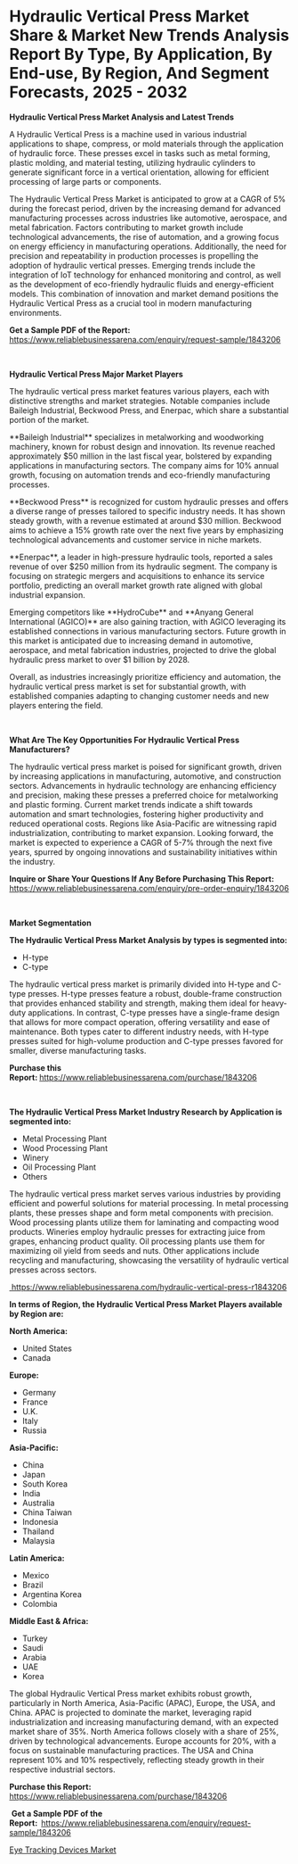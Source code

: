 <p><h1>Hydraulic Vertical Press Market Share & Market New Trends Analysis Report By Type, By Application, By End-use, By Region, And Segment Forecasts, 2025 - 2032</h1></p><p><strong>Hydraulic Vertical Press Market Analysis and Latest Trends</strong></p>
<p><p>A Hydraulic Vertical Press is a machine used in various industrial applications to shape, compress, or mold materials through the application of hydraulic force. These presses excel in tasks such as metal forming, plastic molding, and material testing, utilizing hydraulic cylinders to generate significant force in a vertical orientation, allowing for efficient processing of large parts or components.</p><p>The Hydraulic Vertical Press Market is anticipated to grow at a CAGR of 5% during the forecast period, driven by the increasing demand for advanced manufacturing processes across industries like automotive, aerospace, and metal fabrication. Factors contributing to market growth include technological advancements, the rise of automation, and a growing focus on energy efficiency in manufacturing operations. Additionally, the need for precision and repeatability in production processes is propelling the adoption of hydraulic vertical presses. Emerging trends include the integration of IoT technology for enhanced monitoring and control, as well as the development of eco-friendly hydraulic fluids and energy-efficient models. This combination of innovation and market demand positions the Hydraulic Vertical Press as a crucial tool in modern manufacturing environments.</p></p>
<p><strong>Get a Sample PDF of the Report:&nbsp;</strong> <a href="https://www.reliablebusinessarena.com/enquiry/request-sample/1843206?utm_campaign=3558&utm_medium=2&utm_source=Github&utm_content=ia&utm_term=11042025&utm_id=hydraulic-vertical-press">https://www.reliablebusinessarena.com/enquiry/request-sample/1843206</a></p>
<p>&nbsp;</p>
<p><strong>Hydraulic Vertical Press Major Market Players</strong></p>
<p><p>The hydraulic vertical press market features various players, each with distinctive strengths and market strategies. Notable companies include Baileigh Industrial, Beckwood Press, and Enerpac, which share a substantial portion of the market.</p><p>**Baileigh Industrial** specializes in metalworking and woodworking machinery, known for robust design and innovation. Its revenue reached approximately $50 million in the last fiscal year, bolstered by expanding applications in manufacturing sectors. The company aims for 10% annual growth, focusing on automation trends and eco-friendly manufacturing processes.</p><p>**Beckwood Press** is recognized for custom hydraulic presses and offers a diverse range of presses tailored to specific industry needs. It has shown steady growth, with a revenue estimated at around $30 million. Beckwood aims to achieve a 15% growth rate over the next five years by emphasizing technological advancements and customer service in niche markets.</p><p>**Enerpac**, a leader in high-pressure hydraulic tools, reported a sales revenue of over $250 million from its hydraulic segment. The company is focusing on strategic mergers and acquisitions to enhance its service portfolio, predicting an overall market growth rate aligned with global industrial expansion.</p><p>Emerging competitors like **HydroCube** and **Anyang General International (AGICO)** are also gaining traction, with AGICO leveraging its established connections in various manufacturing sectors. Future growth in this market is anticipated due to increasing demand in automotive, aerospace, and metal fabrication industries, projected to drive the global hydraulic press market to over $1 billion by 2028.</p><p>Overall, as industries increasingly prioritize efficiency and automation, the hydraulic vertical press market is set for substantial growth, with established companies adapting to changing customer needs and new players entering the field.</p></p>
<p>&nbsp;</p>
<p><strong>What Are The Key Opportunities For Hydraulic Vertical Press Manufacturers?</strong></p>
<p><p>The hydraulic vertical press market is poised for significant growth, driven by increasing applications in manufacturing, automotive, and construction sectors. Advancements in hydraulic technology are enhancing efficiency and precision, making these presses a preferred choice for metalworking and plastic forming. Current market trends indicate a shift towards automation and smart technologies, fostering higher productivity and reduced operational costs. Regions like Asia-Pacific are witnessing rapid industrialization, contributing to market expansion. Looking forward, the market is expected to experience a CAGR of 5-7% through the next five years, spurred by ongoing innovations and sustainability initiatives within the industry.</p></p>
<p><strong>Inquire or Share Your Questions If Any Before Purchasing This Report:</strong> <a href="https://www.reliablebusinessarena.com/enquiry/pre-order-enquiry/1843206?utm_campaign=3558&utm_medium=2&utm_source=Github&utm_content=ia&utm_term=11042025&utm_id=hydraulic-vertical-press">https://www.reliablebusinessarena.com/enquiry/pre-order-enquiry/1843206</a></p>
<p>&nbsp;</p>
<p><strong>Market Segmentation</strong></p>
<p><strong>The Hydraulic Vertical Press Market Analysis by types is segmented into:</strong></p>
<p><ul><li>H-type</li><li>C-type</li></ul></p>
<p><p>The hydraulic vertical press market is primarily divided into H-type and C-type presses. H-type presses feature a robust, double-frame construction that provides enhanced stability and strength, making them ideal for heavy-duty applications. In contrast, C-type presses have a single-frame design that allows for more compact operation, offering versatility and ease of maintenance. Both types cater to different industry needs, with H-type presses suited for high-volume production and C-type presses favored for smaller, diverse manufacturing tasks.</p></p>
<p><strong>Purchase this Report:&nbsp;</strong><a href="https://www.reliablebusinessarena.com/purchase/1843206?utm_campaign=3558&utm_medium=2&utm_source=Github&utm_content=ia&utm_term=11042025&utm_id=hydraulic-vertical-press">https://www.reliablebusinessarena.com/purchase/1843206</a></p>
<p>&nbsp;</p>
<p><strong>The Hydraulic Vertical Press Market Industry Research by Application is segmented into:</strong></p>
<p><ul><li>Metal Processing Plant</li><li>Wood Processing Plant</li><li>Winery</li><li>Oil Processing Plant</li><li>Others</li></ul></p>
<p><p>The hydraulic vertical press market serves various industries by providing efficient and powerful solutions for material processing. In metal processing plants, these presses shape and form metal components with precision. Wood processing plants utilize them for laminating and compacting wood products. Wineries employ hydraulic presses for extracting juice from grapes, enhancing product quality. Oil processing plants use them for maximizing oil yield from seeds and nuts. Other applications include recycling and manufacturing, showcasing the versatility of hydraulic vertical presses across sectors.</p></p>
<p><a href="https://www.reliablebusinessarena.com/hydraulic-vertical-press-r1843206?utm_campaign=3558&utm_medium=2&utm_source=Github&utm_content=ia&utm_term=11042025&utm_id=hydraulic-vertical-press">&nbsp;https://www.reliablebusinessarena.com/hydraulic-vertical-press-r1843206</a></p>
<p><strong>In terms of Region, the Hydraulic Vertical Press Market Players available by Region are:</strong></p>
<p>
    <p> <strong> North America: </strong>
        <ul>
            <li>United States</li>
            <li>Canada</li>
        </ul>
        </p> 
    <p> <strong> Europe: </strong>
        <ul>
            <li>Germany</li>
            <li>France</li>
            <li>U.K.</li>
            <li>Italy</li>
            <li>Russia</li>
        </ul>
        </p> 
    <p> <strong> Asia-Pacific: </strong>
        <ul>
            <li>China</li>
            <li>Japan</li>
            <li>South Korea</li>
            <li>India</li>
            <li>Australia</li>
            <li>China Taiwan</li>
            <li>Indonesia</li>
            <li>Thailand</li>
            <li>Malaysia</li>
        </ul>
        </p> 
    <p> <strong> Latin America: </strong>
        <ul>
            <li>Mexico</li>
            <li>Brazil</li>
            <li>Argentina Korea</li>
            <li>Colombia</li>
        </ul>
        </p> 
    <p> <strong> Middle East & Africa: </strong>
        <ul>
            <li>Turkey</li>
            <li>Saudi</li>
            <li>Arabia</li>
            <li>UAE</li>
            <li>Korea</li>
        </ul>
    </p>
    </p>
<p><p>The global Hydraulic Vertical Press market exhibits robust growth, particularly in North America, Asia-Pacific (APAC), Europe, the USA, and China. APAC is projected to dominate the market, leveraging rapid industrialization and increasing manufacturing demand, with an expected market share of 35%. North America follows closely with a share of 25%, driven by technological advancements. Europe accounts for 20%, with a focus on sustainable manufacturing practices. The USA and China represent 10% and 10% respectively, reflecting steady growth in their respective industrial sectors.</p></p>
<p><strong>Purchase this Report: </strong><a href="https://www.reliablebusinessarena.com/purchase/1843206?utm_campaign=3558&utm_medium=2&utm_source=Github&utm_content=ia&utm_term=11042025&utm_id=hydraulic-vertical-press">https://www.reliablebusinessarena.com/purchase/1843206</a></p>
<p>&nbsp;<strong>Get a Sample PDF of the Report:&nbsp;&nbsp;</strong><a href="https://www.reliablebusinessarena.com/enquiry/request-sample/1843206?utm_campaign=3558&utm_medium=2&utm_source=Github&utm_content=ia&utm_term=11042025&utm_id=hydraulic-vertical-press">https://www.reliablebusinessarena.com/enquiry/request-sample/1843206</a></p>
<p><strong></strong></p>
<p><p><a href="https://github.com/spehnluenaru/Market-Research-Report-List-1/blob/main/eye-tracking-devices-market.md?utm_campaign=3558&utm_medium=2&utm_source=Github&utm_content=ia&utm_term=11042025&utm_id=hydraulic-vertical-press">Eye Tracking Devices Market</a></p></p>